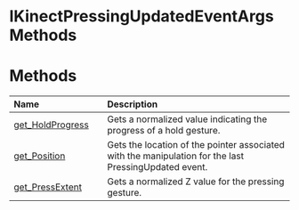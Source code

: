 IKinectPressingUpdatedEventArgs Methods  
=======================================  

<span id="publicmethodsSection"></span>

Methods  
=======  

<table>
<colgroup>
<col width="30%" />
<col width="60%" />
</colgroup>
<thead>
<tr class="header">
<th align="left">Name</th>
<th align="left">Description</th>
</tr>
</thead>
<tbody>
<tr class="odd">
<td align="left"><a href="Methods/get_HoldProgress_Method.md">get_HoldProgress</a></td>
<td align="left">Gets a normalized value indicating the progress of a hold gesture.</td>
</tr>
<tr class="even">
<td align="left"><a href="Methods/get_Position_Method.md">get_Position</a></td>
<td align="left">Gets the location of the pointer associated with the manipulation for the last PressingUpdated event.</td>
</tr>
<tr class="odd">
<td align="left"><a href="Methods/get_PressExtent_Method.md">get_PressExtent</a></td>
<td align="left">Gets a normalized Z value for the pressing gesture.</td>
</tr>
</tbody>
</table>



<!--Please do not edit the data in the comment block below.-->
<!--
TOCTitle : IKinectPressingUpdatedEventArgs Methods
RLTitle : IKinectPressingUpdatedEventArgs Methods
KeywordK : IKinectPressingUpdatedEventArgs interface, methods
KeywordA : Methods.T:Microsoft.Kinect.kinect.IKinectPressingUpdatedEventArgs
AssetID : Methods.T:Microsoft.Kinect.kinect.IKinectPressingUpdatedEventArgs
Locale : en-us
CommunityContent : 1
TargetOS : Windows
TopicType : kbSyntax
DocSet : K4Wv2
ProjType : K4Wv2Proj
Technology : Kinect for Windows
Product : Kinect for Windows SDK v2
productversion : 20
-->
